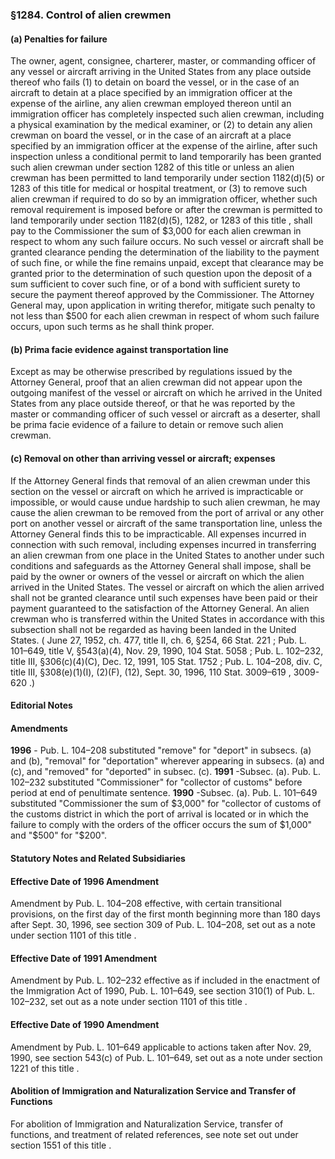 <!--
url: https://uscode.house.gov/view.xhtml?req=granuleid:USC-prelim-title8-section1284&num=0&edition=prelim
date_accessed: 2024-07-28 23:45:37
-->
### §1284\. Control of alien crewmen
#### (a) Penalties for failure
 The owner, agent, consignee, charterer, master, or commanding officer of any vessel or aircraft arriving in the United States from any place outside thereof who fails (1\) to detain on board the vessel, or in the case of an aircraft to detain at a place specified by an immigration officer at the expense of the airline, any alien crewman employed thereon until an immigration officer has completely inspected such alien crewman, including a physical examination by the medical examiner, or (2\) to detain any alien crewman on board the vessel, or in the case of an aircraft at a place specified by an immigration officer at the expense of the airline, after such inspection unless a conditional permit to land temporarily has been granted such alien crewman under
 section 1282 of this title
 or unless an alien crewman has been permitted to land temporarily under
 section 1182(d)(5\) or 1283 of this title
 for medical or hospital treatment, or (3\) to remove such alien crewman if required to do so by an immigration officer, whether such removal requirement is imposed before or after the crewman is permitted to land temporarily under
 section 1182(d)(5\), 1282, or 1283 of this title
 , shall pay to the Commissioner the sum of $3,000 for each alien crewman in respect to whom any such failure occurs. No such vessel or aircraft shall be granted clearance pending the determination of the liability to the payment of such fine, or while the fine remains unpaid, except that clearance may be granted prior to the determination of such question upon the deposit of a sum sufficient to cover such fine, or of a bond with sufficient surety to secure the payment thereof approved by the Commissioner. The Attorney General may, upon application in writing therefor, mitigate such penalty to not less than $500 for each alien crewman in respect of whom such failure occurs, upon such terms as he shall think proper.
#### (b) Prima facie evidence against transportation line
 Except as may be otherwise prescribed by regulations issued by the Attorney General, proof that an alien crewman did not appear upon the outgoing manifest of the vessel or aircraft on which he arrived in the United States from any place outside thereof, or that he was reported by the master or commanding officer of such vessel or aircraft as a deserter, shall be prima facie evidence of a failure to detain or remove such alien crewman.
#### (c) Removal on other than arriving vessel or aircraft; expenses
 If the Attorney General finds that removal of an alien crewman under this section on the vessel or aircraft on which he arrived is impracticable or impossible, or would cause undue hardship to such alien crewman, he may cause the alien crewman to be removed from the port of arrival or any other port on another vessel or aircraft of the same transportation line, unless the Attorney General finds this to be impracticable. All expenses incurred in connection with such removal, including expenses incurred in transferring an alien crewman from one place in the United States to another under such conditions and safeguards as the Attorney General shall impose, shall be paid by the owner or owners of the vessel or aircraft on which the alien arrived in the United States. The vessel or aircraft on which the alien arrived shall not be granted clearance until such expenses have been paid or their payment guaranteed to the satisfaction of the Attorney General. An alien crewman who is transferred within the United States in accordance with this subsection shall not be regarded as having been landed in the United States.
 (
 June 27, 1952, ch. 477, title II, ch. 6, §254,
 66 Stat. 221
 ;
 Pub. L. 101–649,
 title V, §543(a)(4\), Nov. 29, 1990,
 104 Stat. 5058
 ;
 Pub. L. 102–232,
 title III, §306(c)(4\)(C), Dec. 12, 1991,
 105 Stat. 1752
 ;
 Pub. L. 104–208,
 div. C, title III, §308(e)(1\)(I), (2\)(F), (12\), Sept. 30, 1996,
 110 Stat. 3009–619
 ,
 3009\-620 
 .)
#### **Editorial Notes**
#### Amendments
**1996** 
 \-
 Pub. L. 104–208
 substituted "remove" for "deport" in subsecs. (a) and (b), "removal" for "deportation" wherever appearing in subsecs. (a) and (c), and "removed" for "deported" in subsec. (c).
**1991** 
 \-Subsec. (a).
 Pub. L. 102–232
 substituted "Commissioner" for "collector of customs" before period at end of penultimate sentence.
**1990** 
 \-Subsec. (a).
 Pub. L. 101–649
 substituted "Commissioner the sum of $3,000" for "collector of customs of the customs district in which the port of arrival is located or in which the failure to comply with the orders of the officer occurs the sum of $1,000" and "$500" for "$200".
#### **Statutory Notes and Related Subsidiaries**
#### Effective Date of 1996 Amendment
 Amendment by
 Pub. L. 104–208
 effective, with certain transitional provisions, on the first day of the first month beginning more than 180 days after Sept. 30, 1996, see section 309 of
 Pub. L. 104–208,
 set out as a note under
 section 1101 of this title
 .
#### Effective Date of 1991 Amendment
 Amendment by
 Pub. L. 102–232
 effective as if included in the enactment of the Immigration Act of 1990,
 Pub. L. 101–649,
 see section 310(1\) of
 Pub. L. 102–232,
 set out as a note under
 section 1101 of this title
 .
#### Effective Date of 1990 Amendment
 Amendment by
 Pub. L. 101–649
 applicable to actions taken after Nov. 29, 1990, see section 543(c) of
 Pub. L. 101–649,
 set out as a note under
 section 1221 of this title
 .
#### Abolition of Immigration and Naturalization Service and Transfer of Functions
 For abolition of Immigration and Naturalization Service, transfer of functions, and treatment of related references, see note set out under
 section 1551 of this title
 .
